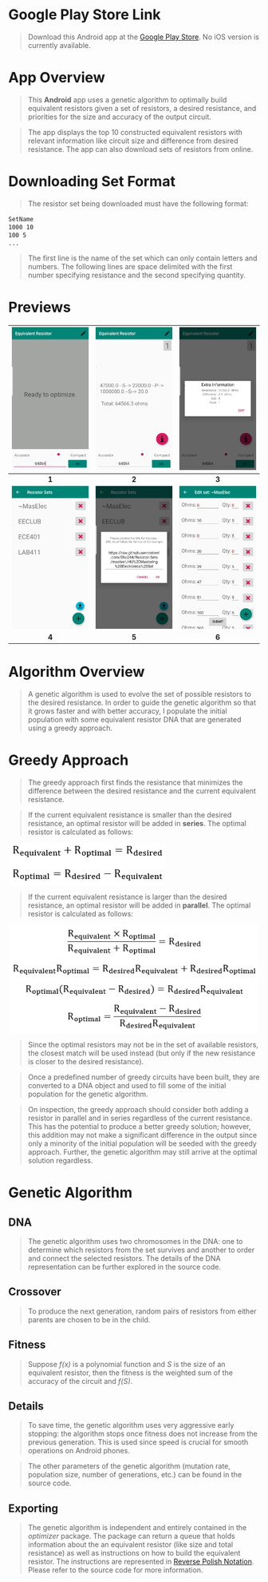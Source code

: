 # Google Play Store Link

> Download this Android app at the [Google Play Store](...). No iOS version is currently available. 

# App Overview

> This **Android** app uses a genetic algorithm to optimally build equivalent resistors given a set of resistors, a desired resistance, and priorities for the size and accuracy of the output circuit. 

> The app displays the top 10 constructed equivalent resistors with relevant information like circuit size and difference from desired resistance. The app can also download sets of resistors from online. 

# Downloading Set Format

> The resistor set being downloaded must have the following format:

```
SetName
1000 10
100 5
...
```

> The first line is the name of the set which can only contain letters and numbers. The following lines are space delimited with the first number specifying resistance and the second specifying quantity. 

# Previews

| <img src=".\images\app\1.jpg" style="zoom:30%;" /> | <img src=".\images\app\2.jpg" style="zoom:30%;" /> | <img src=".\images\app\3.jpg" style="zoom:30%;" /> |
| :------------------------------------------------: | :------------------------------------------------: | :------------------------------------------------: |
|                       **1**                        |                       **2**                        |                       **3**                        |
| <img src=".\images\app\4.jpg" style="zoom:30%;" /> | <img src=".\images\app\5.jpg" style="zoom:30%;" /> | <img src=".\images\app\6.jpg" style="zoom:30%;" /> |
|                       **4**                        |                       **5**                        |                       **6**                        |



# Algorithm Overview

> A genetic algorithm is used to evolve the set of possible resistors to the desired resistance. In order to guide the genetic algorithm so that it grows faster and with better accuracy, I populate the initial population with some equivalent resistor DNA that are generated using a greedy approach. 

# Greedy Approach

> The greedy approach first finds the resistance that minimizes the difference between the desired resistance and the current equivalent resistance. 

> If the current equivalent resistance is smaller than the desired resistance, an optimal resistor will be added in **series**. The optimal resistor is calculated as follows:

<img src=".\images\equations\series_equation.PNG" align="center"/>

> If the current equivalent resistance is larger than the desired resistance, an optimal resistor will be added in **parallel**. The optimal resistor is calculated as follows:

<img src=".\images\equations\parallel_equation.PNG" align="center"/>

> Since the optimal resistors may not be in the set of available resistors, the closest match will be used instead (but only if the new resistance is closer to the desired resistance).

> Once a predefined number of greedy circuits have been built, they are converted to a DNA object and used to fill some of the initial population for the genetic algorithm.

> On inspection, the greedy approach should consider both adding a resistor in parallel and in series regardless of the current resistance. This has the potential to produce a better greedy solution; however, this addition may not make a significant difference in the output since only a minority of the initial population will be seeded with the greedy approach. Further, the genetic algorithm may still arrive at the optimal solution regardless.    

# Genetic Algorithm

## DNA

> The genetic algorithm uses two chromosomes in the DNA: one to determine which resistors from the set survives and another to order and connect the selected resistors. The details of the DNA representation can be further explored in the source code.

## Crossover

> To produce the next generation, random pairs of resistors from either parents are chosen to be in the child. 

## Fitness

> Suppose *f(x)* is a polynomial function and *S* is the size of an equivalent resistor, then the fitness is the weighted sum of the accuracy of the circuit and *f(S)*.  

## Details

> To save time, the genetic algorithm uses very aggressive early stopping: the algorithm stops once fitness does not increase from the previous generation. This is used since speed is crucial for smooth operations on Android phones. 

> The other parameters of the genetic algorithm (mutation rate, population size, number of generations, etc.) can be found in the source code. 

## Exporting

> The genetic algorithm is independent and entirely contained in the *optimizer* package. The package can return a queue that holds information about the an equivalent resistor (like size and total resistance) as well as instructions on how to build the equivalent resistor. The instructions are represented in [Reverse Polish Notation](https://en.wikipedia.org/wiki/Reverse_Polish_notation ). Please refer to the source code for more information.